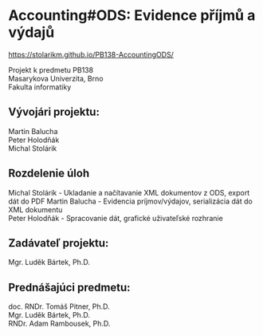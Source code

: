 # Accounting#ODS: Evidence příjmů a výdajů

https://stolarikm.github.io/PB138-AccountingODS/

Projekt k predmetu PB138  
Masarykova Univerzita, Brno  
Fakulta informatiky

## Vývojári projektu:
Martin Balucha  
Peter Holodňák  
Michal Stolárik

## Rozdelenie úloh
Michal Stolárik - Ukladanie a načítavanie XML dokumentov z ODS, export dát do PDF 
Martin Balucha - Evidencia príjmov/výdajov, serializácia dát do XML dokumentu  
Peter Holodňák - Spracovanie dát, grafické uživateľské rozhranie

## Zadávateľ projektu:
Mgr. Luděk Bártek, Ph.D.

## Prednášajúci predmetu:
doc. RNDr. Tomáš Pitner, Ph.D.  
Mgr. Luděk Bártek, Ph.D.  
RNDr. Adam Rambousek, Ph.D. 



